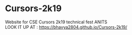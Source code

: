 # Cursors-2k19
Website for CSE Cursors 2k19 technical fest ANITS <br>
LOOK IT UP AT :  https://bhavya2804.github.io/Cursors-2k19/

